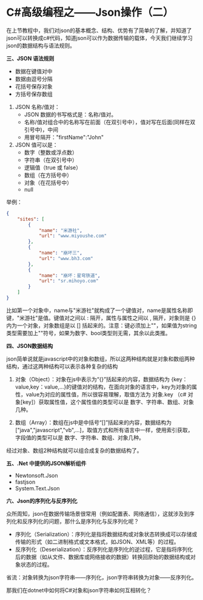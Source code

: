 # C#高级编程之——Json操作（二）

在上节教程中，我们对json的基本概念、结构、优势有了简单的了解，并知道了json可以转换成c#代码，知道json可以作为数据传输的载体，今天我们继续学习json的数据结构与语法规则。

**三、JSON 语法规则**

- 数据在键值对中
- 数据由逗号分隔
- 花括号保存对象
- 方括号保存数组

1. JSON 名称/值对：
   - JSON 数据的书写格式是：名称/值对。
   - 名称/值对组合中的名称写在前面（在双引号中），值对写在后面(同样在双引号中)，中间
   - 用冒号隔开："firstName":"John"
2. JSON 值可以是：
   - 数字（整数或浮点数）
   - 字符串（在双引号中）
   - 逻辑值（true 或 false）
   - 数组（在方括号中）
   - 对象（在花括号中）
   - null

举例：

```json
{
    "sites": [
        {
            "name": "米游社",
            "url": "www.miyoushe.com"
        },
        {
            "name": "崩坏三",
            "url": "www.bh3.com"
        },
        {
            "name": "崩坏：星穹铁道",
            "url": "sr.mihoyo.com"
        }
    ]
}
```

比如第一个对象中，name与"米游社"就构成了一个键值对，name是属性名称即键，"米游社"是值。键值对之间以 : 隔开，属性与属性之间以 , 隔开，对象则是 {} 内为一个对象，对象数组是以 [] 括起来的。注意：键必须加上""，如果值为string类型需要加上""符号，如果为数字、bool类型则无需，其余以此类推。

**四、JSON数据结构**

json简单说就是javascript中的对象和数组，所以这两种结构就是对象和数组两种结构，通过这两种结构可以表示各种复杂的结构

1. 对象（Object）：对象在js中表示为“{}”括起来的内容，数据结构为 {key：value,key：value,...}的键值对的结构，在面向对象的语言中，key为对象的属性，value为对应的属性值，所以很容易理解，取值方法为 对象.key （c# 对象[key]）获取属性值，这个属性值的类型可以是 数字、字符串、数组、对象几种。

2. 数组（Array）：数组在js中是中括号“[]”括起来的内容，数据结构为["java","javascript","vb",...]，取值方式和所有语言中一样，使用索引获取，字段值的类型可以是 数字、字符串、数组、对象几种。

经过对象、数组2种结构就可以组合成复杂的数据结构了。

**五、.Net 中提供的JSON解析组件**

- Newtonsoft.Json
- fastjson
- System.Text.Json

**六、Json的序列化与反序列化**

众所周知，json在数据传输场景很常用（例如配置表、网络通信），这就涉及到序列化和反序列化的问题，那什么是序列化与反序列化呢？

- 序列化（Serialization）：序列化是指将数据结构或对象状态转换成可以存储或传输的形式（如二进制格式或文本格式，如JSON、XML等）的过程。
- 反序列化（Deserialization）：反序列化是序列化的逆过程，它是指将序列化后的数据（如从文件、数据库或网络接收的数据）转换回原始的数据结构或对象状态的过程。

省流：对象转换为json字符串——序列化，json字符串转换为对象——反序列化。

那我们在dotnet中如何将C#对象和json字符串如何互相转化？
